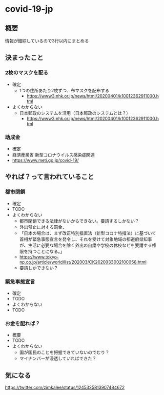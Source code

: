 # covid-19-jp

## 概要

情報が錯綜しているので3行以内にまとめる

## 決まったこと

### 2枚のマスクを配る

* 確定
  * 1つの住所あたり2枚ずつ、布マスクを配布する
    * https://www3.nhk.or.jp/news/html/20200401/k10012362911000.html
* よくわからない
  * 日本郵政のシステムを活用（日本郵政のシステムとは？）
    * https://www3.nhk.or.jp/news/html/20200401/k10012362911000.html

### 助成金

* 確定
 * 経済産業省 新型コロナウイルス感染症関連
  * https://www.meti.go.jp/covid-19/

## やれば？って言われていること

### 都市閉鎖

* 確定
 * TODO
* よくわからない
  * 都市閉鎖できる法律がないからできない。要請するしかない？
  * 外出禁止に対する罰金、
  * 「日本の場合は、まず改正特別措置法（新型コロナ特措法）に基づいて首相が緊急事態宣言を発令し、それを受けて対象地域の都道府県知事が、生活に必要な場合を除く外出の自粛や学校の休校などを要請する権限を持つことになる。」
   * https://www.tokyo-np.co.jp/article/world/list/202003/CK2020033002100058.html
    * 要請しかできない？

### 緊急事態宣言

* 確定
 * TODO
* よくわからない
 * TODO

### お金を配れば？

* 概要
 * TODO
* よくわからない
  * 国が国民のことを把握できていないのでむり？
  * マイナンバーが浸透していればできた？

## 気になる

https://twitter.com/zimkalee/status/1245325813907484672
